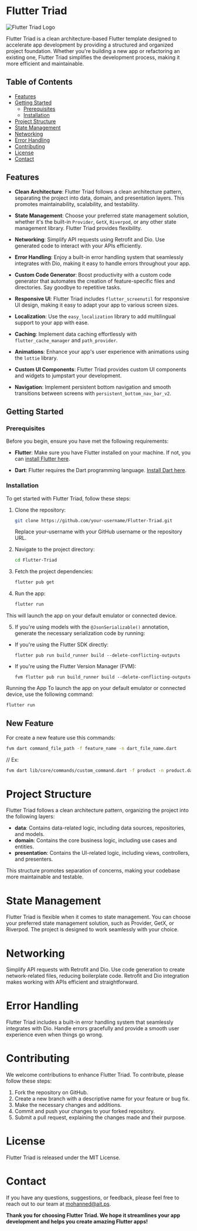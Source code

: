 # Flutter Triad

![Flutter Triad Logo](https://example.com/flutter_triad_logo.png)

Flutter Triad is a clean architecture-based Flutter template designed to accelerate app development by providing a structured and organized project foundation. Whether you're building a new app or refactoring an existing one, Flutter Triad simplifies the development process, making it more efficient and maintainable.

## Table of Contents

- [Features](#features)
- [Getting Started](#getting-started)
    - [Prerequisites](#prerequisites)
    - [Installation](#installation)
- [Project Structure](#project-structure)
- [State Management](#state-management)
- [Networking](#networking)
- [Error Handling](#error-handling)
- [Contributing](#contributing)
- [License](#license)
- [Contact](#contact)

## Features

- **Clean Architecture**: Flutter Triad follows a clean architecture pattern, separating the project into data, domain, and presentation layers. This promotes maintainability, scalability, and testability.

- **State Management**: Choose your preferred state management solution, whether it's the built-in `Provider`, `GetX`, `Riverpod`, or any other state management library. Flutter Triad provides flexibility.

- **Networking**: Simplify API requests using Retrofit and Dio. Use generated code to interact with your APIs efficiently.

- **Error Handling**: Enjoy a built-in error handling system that seamlessly integrates with Dio, making it easy to handle errors throughout your app.

- **Custom Code Generator**: Boost productivity with a custom code generator that automates the creation of feature-specific files and directories. Say goodbye to repetitive tasks.

- **Responsive UI**: Flutter Triad includes `flutter_screenutil` for responsive UI design, making it easy to adapt your app to various screen sizes.

- **Localization**: Use the `easy_localization` library to add multilingual support to your app with ease.

- **Caching**: Implement data caching effortlessly with `flutter_cache_manager` and `path_provider`.

- **Animations**: Enhance your app's user experience with animations using the `lottie` library.

- **Custom UI Components**: Flutter Triad provides custom UI components and widgets to jumpstart your development.

- **Navigation**: Implement persistent bottom navigation and smooth transitions between screens with `persistent_bottom_nav_bar_v2`.

## Getting Started

### Prerequisites

Before you begin, ensure you have met the following requirements:

- **Flutter**: Make sure you have Flutter installed on your machine. If not, you can [install Flutter here](https://flutter.dev/docs/get-started/install).

- **Dart**: Flutter requires the Dart programming language. [Install Dart here](https://dart.dev/get-dart).

### Installation

To get started with Flutter Triad, follow these steps:

1. Clone the repository:

    ```bash
   git clone https://github.com/your-username/Flutter-Triad.git
    ```
    Replace your-username with your GitHub username or the repository URL.

2. Navigate to the project directory:

    ```bash
   cd Flutter-Triad
    ```
   
3. Fetch the project dependencies:

    ```bash
   flutter pub get
    ```
   
4. Run the app:

   ```bash
   flutter run 
   ```
   
This will launch the app on your default emulator or connected device.

5. If you're using models with the `@JsonSerializable()` annotation, generate the necessary serialization code by running:
- If you're using the Flutter SDK directly:
  ```
  flutter pub run build_runner build --delete-conflicting-outputs
  ```
- If you're using the Flutter Version Manager (FVM):
  ```
  fvm flutter pub run build_runner build --delete-conflicting-outputs
  ```
Running the App
To launch the app on your default emulator or connected device, use the following command:
   ```bash
   flutter run 
   ```
## New Feature 
For create a new feature use this commands:
   ```bash
   fvm dart command_file_path -f feature_name -n dart_file_name.dart 
   ```

   // Ex: 
   ```bash
   fvm dart lib/core/commands/custom_command.dart -f product -n product.dart 
   ```

# Project Structure
Flutter Triad follows a clean architecture pattern, organizing the project into the following layers:

- **data**: Contains data-related logic, including data sources, repositories, and models.
- **domain**: Contains the core business logic, including use cases and entities.
- **presentation**: Contains the UI-related logic, including views, controllers, and presenters.

This structure promotes separation of concerns, making your codebase more maintainable and testable.

# State Management
Flutter Triad is flexible when it comes to state management. You can choose your preferred state management solution, such as Provider, GetX, or Riverpod. The project is designed to work seamlessly with your choice.

# Networking
Simplify API requests with Retrofit and Dio. Use code generation to create network-related files, reducing boilerplate code. Retrofit and Dio integration makes working with APIs efficient and straightforward.

# Error Handling
Flutter Triad includes a built-in error handling system that seamlessly integrates with Dio. Handle errors gracefully and provide a smooth user experience even when things go wrong.

# Contributing
We welcome contributions to enhance Flutter Triad. To contribute, please follow these steps:

1. Fork the repository on GitHub.
2. Create a new branch with a descriptive name for your feature or bug fix.
3. Make the necessary changes and additions.
4. Commit and push your changes to your forked repository.
5. Submit a pull request, explaining the changes made and their purpose.

# License
Flutter Triad is released under the MIT License.

# Contact
If you have any questions, suggestions, or feedback, please feel free to reach out to our team at mohanned@ait.ps.

**Thank you for choosing Flutter Triad. We hope it streamlines your app development and helps you create amazing Flutter apps!**
